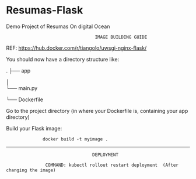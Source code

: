 # Resumas-Flask
Demo Project of Resumas On digital Ocean

                                      IMAGE BUILDING GUIDE


REF: https://hub.docker.com/r/tiangolo/uwsgi-nginx-flask/


You should now have a directory structure like:


.
├── app

│  
    └── main.py

└── Dockerfile

Go to the project directory (in where your Dockerfile is, containing your app directory)

Build your Flask image:

                  docker build -t myimage .

----------------------------------------------------------------------------------------------------------------------------


                                     DEPLOYMENT
                                     
                   COMMAND: kubectl rollout restart deployment  (After changing the image)
